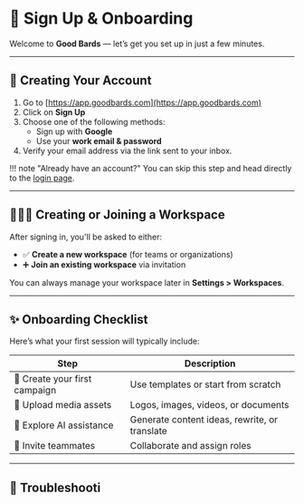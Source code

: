 # 📝 Sign Up & Onboarding

Welcome to **Good Bards** — let’s get you set up in just a few minutes.

---

## 🔐 Creating Your Account

1. Go to [https://app.goodbards.com](https://app.goodbards.com)
2. Click on **Sign Up**
3. Choose one of the following methods:
   - Sign up with **Google**
   - Use your **work email & password**
4. Verify your email address via the link sent to your inbox.

!!! note "Already have an account?"
    You can skip this step and head directly to the [login page](https://app.goodbards.com/login).

---

## 🧑‍🤝‍🧑 Creating or Joining a Workspace

After signing in, you'll be asked to either:

- ✅ **Create a new workspace** (for teams or organizations)
- ➕ **Join an existing workspace** via invitation

You can always manage your workspace later in **Settings > Workspaces**.

---

## ✨ Onboarding Checklist

Here’s what your first session will typically include:

| Step                          | Description                                      |
|------------------------------|--------------------------------------------------|
| 🎨 Create your first campaign | Use templates or start from scratch              |
| 📁 Upload media assets        | Logos, images, videos, or documents              |
| 🧠 Explore AI assistance      | Generate content ideas, rewrite, or translate    |
| 👥 Invite teammates           | Collaborate and assign roles                     |

---

## 🚧 Troubleshooti
